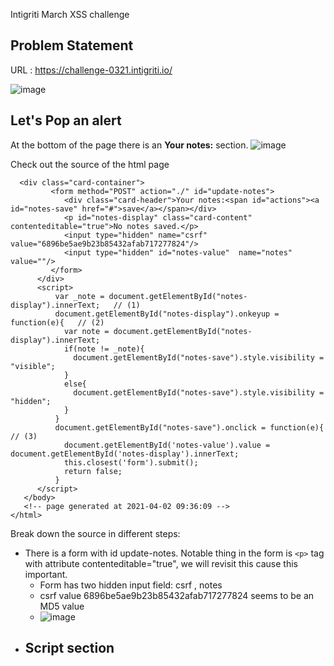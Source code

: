 
Intigriti March XSS challenge

Problem Statement
----------------------
URL : https://challenge-0321.intigriti.io/

![image](https://user-images.githubusercontent.com/19681324/113403529-6c9c7c80-93c4-11eb-8f6f-b5aa5ee503e0.png)

Let's Pop an alert
------------------
At the bottom of the page there is an **Your notes:** section. 
![image](https://user-images.githubusercontent.com/19681324/113403778-d026aa00-93c4-11eb-88f6-7d793631fccc.png)

Check out the source of the html page
```
  <div class="card-container">
         <form method="POST" action="./" id="update-notes">
            <div class="card-header">Your notes:<span id="actions"><a id="notes-save" href="#">save</a></span></div>
            <p id="notes-display" class="card-content" contenteditable="true">No notes saved.</p>
            <input type="hidden" name="csrf" value="6896be5ae9b23b85432afab717277824"/>
            <input type="hidden" id="notes-value"  name="notes" value=""/>
         </form>
      </div>
      <script>
          var _note = document.getElementById("notes-display").innerText;   // (1)
          document.getElementById("notes-display").onkeyup = function(e){   // (2)
            var note = document.getElementById("notes-display").innerText;
            if(note != _note){
              document.getElementById("notes-save").style.visibility = "visible";
            }
            else{
              document.getElementById("notes-save").style.visibility = "hidden";
            }
          }
          document.getElementById("notes-save").onclick = function(e){  // (3)
            document.getElementById('notes-value').value = document.getElementById('notes-display').innerText;
            this.closest('form').submit();
            return false;
          }
      </script>
   </body>
   <!-- page generated at 2021-04-02 09:36:09 --> 
</html>
```
Break down the source in different steps:
  - There is a form with id update-notes. Notable thing in the form is `<p>` tag with attribute contenteditable="true", we will revisit this cause this important.
    - Form has two hidden input field: csrf , notes
    - csrf value 6896be5ae9b23b85432afab717277824 seems to be an MD5 value
    - ![image](https://user-images.githubusercontent.com/19681324/113405642-c6eb0c80-93c7-11eb-9e47-f29410a59178.png)
  - Script section
    - 

    
